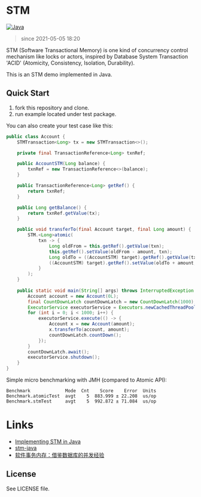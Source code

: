 # STM

[![Java](https://img.shields.io/badge/language-Java-orange.svg)]()

> since 2021-05-05 18:20

STM (Software Transactional Memory) is one kind of concurrency control mechanism like locks or actors, inspired by 
Database System Transaction 'ACID' (Atomicity, Consistency, Isolation, Durability). 

This is an STM demo implemented in Java.

## Quick Start
1. fork this repository and clone.
2. run example located under test package.

You can also create your test case like this:
```java
public class Account {
    STMTransaction<Long> tx = new STMTransaction<>();

    private final TransactionReference<Long> txnRef;

    public AccountSTM(Long balance) {
        txnRef = new TransactionReference<>(balance);
    }

    public TransactionReference<Long> getRef() {
        return txnRef;
    }

    public Long getBalance() {
        return txnRef.getValue(tx);
    }

    public void transferTo(final Account target, final Long amount) {
        STM.<Long>atomic(
            txn -> {
                Long oldFrom = this.getRef().getValue(txn);
                this.getRef().setValue(oldFrom - amount, txn);
                Long oldTo = ((AccountSTM) target).getRef().getValue(txn);
                ((AccountSTM) target).getRef().setValue(oldTo + amount, txn);
            }
        );
    }
    
    public static void main(String[] args) throws InterruptedException {
        Account account = new Account(0L);
        final CountDownLatch countDownLatch = new CountDownLatch(1000);
        ExecutorService executorService = Executors.newCachedThreadPool();
        for (int i = 0; i < 1000; i++) {
            executorService.execute(() -> {
                Account x = new Account(amount);
                x.transferTo(account, amount);
                countDownLatch.countDown();
            });
        }
        countDownLatch.await();
        executorService.shutdown();
    }
}
```

Simple micro benchmarking with JMH (compared to Atomic API):
```text
Benchmark             Mode  Cnt    Score    Error  Units
Benchmark.atomicTest  avgt    5  883.999 ± 22.208  us/op
Benchmark.stmTest     avgt    5  992.872 ± 71.084  us/op
```

# Links
- [Implementing STM in Java](https://www.slideshare.net/mishadoff/implementing-stm-in-java)
- [stm-java](https://github.com/epam-mooc/stm-java)
- [软件事务内存：借鉴数据库的并发经验](https://time.geekbang.org/column/article/99251)

## License
See LICENSE file.